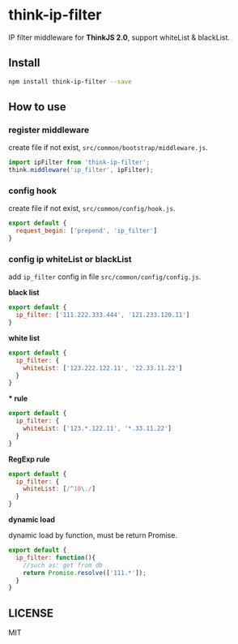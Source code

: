# think-ip-filter

IP filter middleware for **ThinkJS 2.0**, support whiteList & blackList.

## Install

```sh
npm install think-ip-filter --save
```

## How to use

### register middleware 

create file if not exist, `src/common/bootstrap/middleware.js`.

```js
import ipFilter from 'think-ip-filter';
think.middleware('ip_filter', ipFilter);
```

### config hook

create file if not exist, `src/common/config/hook.js`.

```js
export default {
  request_begin: ['prepend', 'ip_filter']
}
```

### config ip whiteList or blackList

add `ip_filter` config in file `src/common/config/config.js`.

**black list**

```js
export default {
  ip_filter: ['111.222.333.444', '121.233.120.11']
}
```

**white list**

```js
export default {
  ip_filter: {
    whiteList: ['123.222.122.11', '22.33.11.22']
  }
}
```

**\* rule**

```js
export default {
  ip_filter: {
    whiteList: ['123.*.122.11', '*.33.11.22']
  }
}
```

**RegExp rule**

```js
export default {
  ip_filter: {
    whiteList: [/^10\./]
  }
}
```

**dynamic load**

dynamic load by function, must be return Promise.

```js
export default {
  ip_filter: function(){
    //such as: get from db
    return Promise.resolve(['111.*']);
  }
}
```

## LICENSE

MIT
